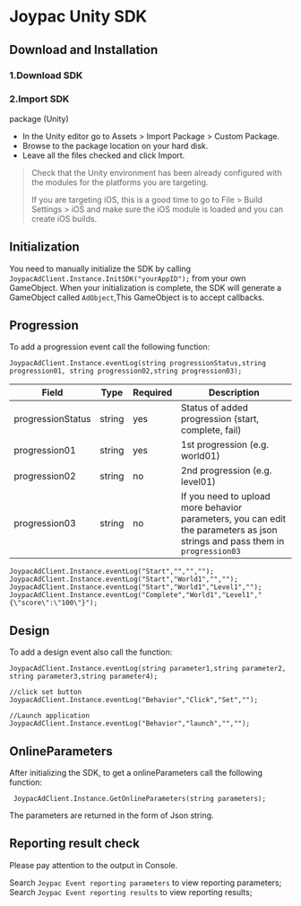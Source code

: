 # Joypac Unity SDK 
## Download and Installation
### 1.Download SDK
### 2.Import SDK
package (Unity)
* In the Unity editor go to Assets > Import Package > Custom Package.
* Browse to the package location on your hard disk.
* Leave all the files checked and click Import.


> Check that the Unity environment has been already configured with the modules for the platforms you are targeting.
>
> If you are targeting iOS, this is a good time to go to File > Build Settings > iOS and make sure the iOS module is loaded and you can create iOS builds.

## Initialization
You need to manually initialize the SDK by calling `JoypacAdClient.Instance.InitSDK("yourAppID");` from your own GameObject.
When your initialization is complete, the SDK will generate a GameObject called `AdObject`,This GameObject is to accept callbacks.

## Progression
To add a progression event call the following function:

    JoypacAdClient.Instance.eventLog(string progressionStatus,string progression01, string progression02,string progression03);
    
Field | Type | Required | Description
-|-|-|-
progressionStatus | string | yes | Status of added progression (start, complete, fail)
progression01 | string | yes | 1st progression (e.g. world01)
progression02 | string | no | 2nd progression (e.g. level01)
progression03 | string | no | If you need to upload more behavior parameters, you can edit the parameters as json strings and pass them in `progression03`

    JoypacAdClient.Instance.eventLog("Start","","","");
    JoypacAdClient.Instance.eventLog("Start","World1","","");
    JoypacAdClient.Instance.eventLog("Start","World1","Level1","");
    JoypacAdClient.Instance.eventLog("Complete","World1","Level1","{\"score\":\"100\"}");
    
## Design
To add a design event also call the function:
    
    JoypacAdClient.Instance.eventLog(string parameter1,string parameter2, string parameter3,string parameter4);
    
    //click set button 
    JoypacAdClient.Instance.eventLog("Behavior","Click","Set","");
    
    //Launch application
    JoypacAdClient.Instance.eventLog("Behavior","launch","","");
   


## OnlineParameters
After initializing the SDK, to get a onlineParameters call the following function: 

     JoypacAdClient.Instance.GetOnlineParameters(string parameters);
     
The parameters are returned in the form of Json string.
          
## Reporting result check

Please pay attention to the output in Console.

Search `Joypac Event reporting parameters` to view reporting parameters;
Search `Joypac Event reporting results` to view reporting results;


